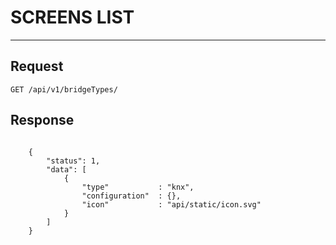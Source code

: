 # SCREENS LIST
-----------

## Request

    GET /api/v1/bridgeTypes/


## Response

```JSON5

    {
        "status": 1,
        "data": [
            {
                "type"           : "knx",
                "configuration"  : {},
                "icon"           : "api/static/icon.svg"
            }
        ]
    }

```